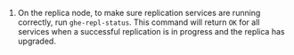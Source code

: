 1. On the replica node, to make sure replication services are running correctly, run `ghe-repl-status`. This command will return `OK` for all services when a successful replication is in progress and the replica has upgraded.

